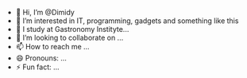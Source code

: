 - 👋 Hi, I’m @Dimidy
- 👀 I’m interested in IT, programming, gadgets and something like this
- 🌱 I study at Gastronomy Instityte...
- 💞️ I’m looking to collaborate on ...
- 📫 How to reach me ...
- 😄 Pronouns: ...
- ⚡ Fun fact: ...

<!---
Dimidy/Dimidy is a ✨ special ✨ repository because its `README.md` (this file) appears on your GitHub profile.
You can click the Preview link to take a look at your changes.
--->
